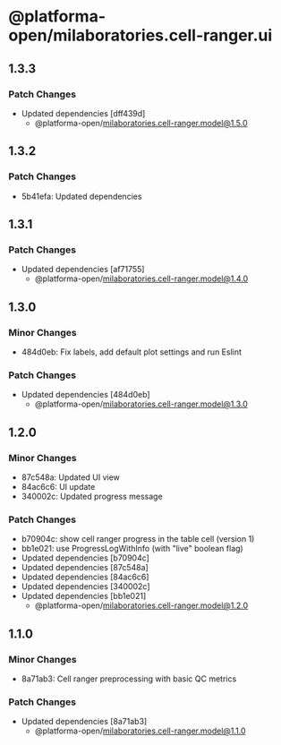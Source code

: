 # @platforma-open/milaboratories.cell-ranger.ui

## 1.3.3

### Patch Changes

- Updated dependencies [dff439d]
  - @platforma-open/milaboratories.cell-ranger.model@1.5.0

## 1.3.2

### Patch Changes

- 5b41efa: Updated dependencies

## 1.3.1

### Patch Changes

- Updated dependencies [af71755]
  - @platforma-open/milaboratories.cell-ranger.model@1.4.0

## 1.3.0

### Minor Changes

- 484d0eb: Fix labels, add default plot settings and run Eslint

### Patch Changes

- Updated dependencies [484d0eb]
  - @platforma-open/milaboratories.cell-ranger.model@1.3.0

## 1.2.0

### Minor Changes

- 87c548a: Updated UI view
- 84ac6c6: UI update
- 340002c: Updated progress message

### Patch Changes

- b70904c: show cell ranger progress in the table cell (version 1)
- bb1e021: use ProgressLogWithInfo (with "live" boolean flag)
- Updated dependencies [b70904c]
- Updated dependencies [87c548a]
- Updated dependencies [84ac6c6]
- Updated dependencies [340002c]
- Updated dependencies [bb1e021]
  - @platforma-open/milaboratories.cell-ranger.model@1.2.0

## 1.1.0

### Minor Changes

- 8a71ab3: Cell ranger preprocessing with basic QC metrics

### Patch Changes

- Updated dependencies [8a71ab3]
  - @platforma-open/milaboratories.cell-ranger.model@1.1.0
